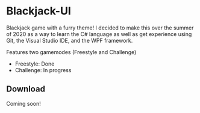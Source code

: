 # Blackjack-UI

Blackjack game with a furry theme! I decided to make this over the summer of 2020 as a way to learn the C# language as well as get experience using Git, the Visual Studio IDE, and the WPF framework.

Features two gamemodes (Freestyle and Challenge)
- Freestyle: Done
- Challenge: In progress

## Download

Coming soon!
